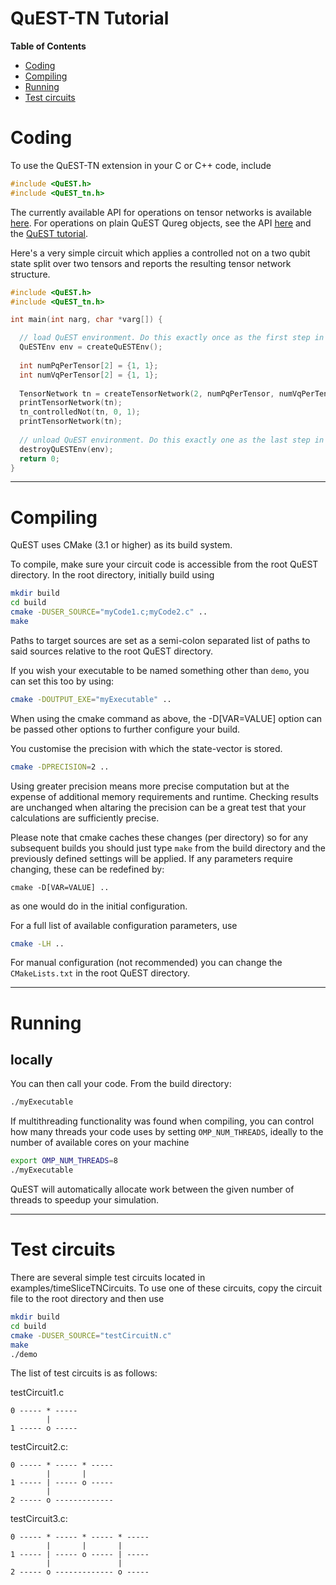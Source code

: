 QuEST-TN Tutorial
======

**Table of Contents**
- [Coding](#coding)
- [Compiling](#compiling)
- [Running](#running)
- [Test circuits](#Test-circuits)


# Coding

To use the QuEST-TN extension in your C or C++ code, include

```C
#include <QuEST.h>
#include <QuEST_tn.h>
```

The currently available API for operations on tensor networks is available [here](https://aniabrown.github.io/QuEST-TN/QuEST__tn_8h.html). For operations on plain QuEST Qureg objects, see the API [here](https://quest-kit.github.io/QuEST/QuEST_8h.html) and the [QuEST tutorial](examples/README.md). 

Here's a very simple circuit which applies a controlled not on a two qubit state split over two
tensors and reports the resulting tensor network structure. 
 
```C
#include <QuEST.h>
#include <QuEST_tn.h>

int main(int narg, char *varg[]) {

  // load QuEST environment. Do this exactly once as the first step in your code.
  QuESTEnv env = createQuESTEnv();
  
  int numPqPerTensor[2] = {1, 1};
  int numVqPerTensor[2] = {1, 1};
  
  TensorNetwork tn = createTensorNetwork(2, numPqPerTensor, numVqPerTensor, env);
  printTensorNetwork(tn);
  tn_controlledNot(tn, 0, 1);
  printTensorNetwork(tn);
	
  // unload QuEST environment. Do this exactly one as the last step in your code. 
  destroyQuESTEnv(env); 
  return 0;
}
```
----------------------------

# Compiling

QuEST uses CMake (3.1 or higher) as its build system.

To compile, make sure your circuit code is accessible from the root QuEST directory.
In the root directory, initially build using
```bash
mkdir build
cd build
cmake -DUSER_SOURCE="myCode1.c;myCode2.c" ..
make
```
Paths to target sources are set as a semi-colon separated list of paths to said sources relative to the root QuEST directory.

If you wish your executable to be named something other than `demo`, you can set this too by using:
```bash
cmake -DOUTPUT_EXE="myExecutable" ..
```

When using the cmake command as above, the -D[VAR=VALUE] option can be passed other options to further configure your build.

You customise the precision with which the state-vector is stored.
```bash
cmake -DPRECISION=2 ..
```
Using greater precision means more precise computation but at the expense of additional memory requirements and runtime.
Checking results are unchanged when altaring the precision can be a great test that your calculations are sufficiently precise.

Please note that cmake caches these changes (per directory) so for any subsequent builds you should just type `make` from the build directory and the previously defined settings will be applied. If any parameters require changing, these can be redefined by:
```
cmake -D[VAR=VALUE] ..
```
as one would do in the initial configuration.

For a full list of available configuration parameters, use
```bash
cmake -LH ..
```

For manual configuration (not recommended) you can change the `CMakeLists.txt` in the root QuEST directory.

----------------------------

# Running

## locally

You can then call your code. From the build directory:
```bash
./myExecutable
```
If multithreading functionality was found when compiling, you can control how many threads your code uses by setting `OMP_NUM_THREADS`, ideally to the number of available cores on your machine
```bash
export OMP_NUM_THREADS=8
./myExecutable
```
QuEST will automatically allocate work between the given number of threads to speedup your simulation.

---------------------------

# Test circuits

There are several simple test circuits located in examples/timeSliceTNCircuits. To use one of these circuits, copy the circuit file to the root directory and then use

```bash
mkdir build
cd build
cmake -DUSER_SOURCE="testCircuitN.c"
make 
./demo
```

The list of test circuits is as follows:

testCircuit1.c
```
0 ----- * -----
        |
1 ----- o -----
```

testCircuit2.c: 
```
0 ----- * ----- * ----- 
        |       |       
1 ----- | ----- o ----- 
        |               
2 ----- o ------------- 
```

testCircuit3.c: 
```
0 ----- * ----- * ----- * -----
        |       |       |
1 ----- | ----- o ----- | -----
        |               |
2 ----- o ------------- o -----
```

